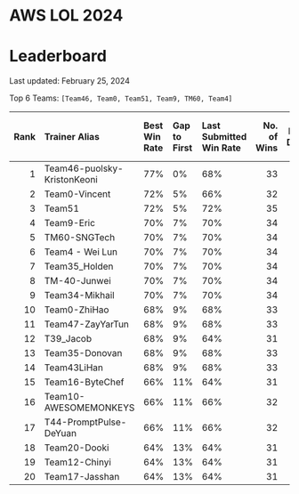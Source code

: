 # AWS LOL 2024

# Leaderboard

Last updated: February 25, 2024

Top 6 Teams: `[Team46, Team0, Team51, Team9, TM60, Team4]`

|   Rank | Trainer Alias               | Best Win Rate   | Gap to First   | Last Submitted Win Rate   |   No. of Wins |   No. of Draws |   No. of Total Runs |
|-------:|:----------------------------|:----------------|:---------------|:--------------------------|--------------:|---------------:|--------------------:|
|      1 | Team46-puolsky-KristonKeoni | 77%             | 0%             | 68%                       |            33 |              0 |                  48 |
|      2 | Team0-Vincent               | 72%             | 5%             | 66%                       |            32 |              0 |                  48 |
|      3 | Team51                      | 72%             | 5%             | 72%                       |            35 |              0 |                  48 |
|      4 | Team9-Eric                  | 70%             | 7%             | 70%                       |            34 |              0 |                  48 |
|      5 | TM60-SNGTech                | 70%             | 7%             | 70%                       |            34 |              0 |                  48 |
|      6 | Team4 - Wei Lun             | 70%             | 7%             | 70%                       |            34 |              0 |                  48 |
|      7 | Team35_Holden               | 70%             | 7%             | 70%                       |            34 |              0 |                  48 |
|      8 | TM-40-Junwei                | 70%             | 7%             | 70%                       |            34 |              0 |                  48 |
|      9 | Team34-Mikhail              | 70%             | 7%             | 70%                       |            34 |              0 |                  48 |
|     10 | Team0-ZhiHao                | 68%             | 9%             | 68%                       |            33 |              0 |                  48 |
|     11 | Team47-ZayYarTun            | 68%             | 9%             | 68%                       |            33 |              0 |                  48 |
|     12 | T39_Jacob                   | 68%             | 9%             | 64%                       |            31 |              0 |                  48 |
|     13 | Team35-Donovan              | 68%             | 9%             | 68%                       |            33 |              0 |                  48 |
|     14 | Team43LiHan                 | 68%             | 9%             | 68%                       |            33 |              0 |                  48 |
|     15 | Team16-ByteChef             | 66%             | 11%            | 64%                       |            31 |              0 |                  48 |
|     16 | Team10-AWESOMEMONKEYS       | 66%             | 11%            | 66%                       |            32 |              0 |                  48 |
|     17 | T44-PromptPulse-DeYuan      | 66%             | 11%            | 66%                       |            32 |              0 |                  48 |
|     18 | Team20-Dooki                | 64%             | 13%            | 64%                       |            31 |              0 |                  48 |
|     19 | Team12-Chinyi               | 64%             | 13%            | 64%                       |            31 |              0 |                  48 |
|     20 | Team17-Jasshan              | 64%             | 13%            | 64%                       |            31 |              0 |                  48 |